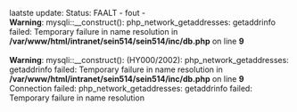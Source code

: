 laatste update: 
Status: FAALT - fout - 
<br />
<b>Warning</b>:  mysqli::__construct(): php_network_getaddresses: getaddrinfo failed: Temporary failure in name resolution in <b>/var/www/html/intranet/sein514/sein514/inc/db.php</b> on line <b>9</b><br />
<br />
<b>Warning</b>:  mysqli::__construct(): (HY000/2002): php_network_getaddresses: getaddrinfo failed: Temporary failure in name resolution in <b>/var/www/html/intranet/sein514/sein514/inc/db.php</b> on line <b>9</b><br />
Connection failed: php_network_getaddresses: getaddrinfo failed: Temporary failure in name resolution